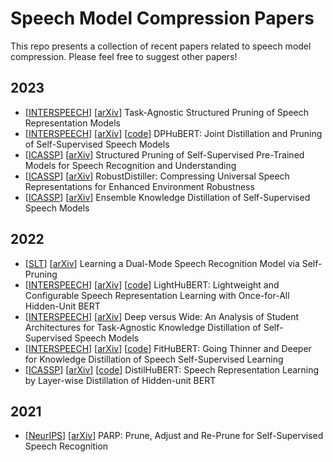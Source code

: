 # Speech Model Compression Papers

This repo presents a collection of recent papers related to speech model compression. Please feel free to suggest other papers!

## 2023

- [[INTERSPEECH]()] [[arXiv](https://arxiv.org/abs/2306.01385)] Task-Agnostic Structured Pruning of Speech Representation Models
- [[INTERSPEECH]()] [[arXiv](https://arxiv.org/abs/2305.17651)] [[code](https://github.com/pyf98/DPHuBERT)] DPHuBERT: Joint Distillation and Pruning of Self-Supervised Speech Models
- [[ICASSP](https://ieeexplore.ieee.org/document/10095780)] [[arXiv](https://arxiv.org/abs/2302.14132)] Structured Pruning of Self-Supervised Pre-Trained Models for Speech Recognition and Understanding
- [[ICASSP](https://ieeexplore.ieee.org/document/10095480)] [[arXiv](https://arxiv.org/abs/2302.09437)] RobustDistiller: Compressing Universal Speech Representations for Enhanced Environment Robustness
- [[ICASSP](https://ieeexplore.ieee.org/abstract/document/10096445)] [[arXiv](https://arxiv.org/abs/2302.12757)] Ensemble Knowledge Distillation of Self-Supervised Speech Models


## 2022

- [[SLT](https://ieeexplore.ieee.org/document/10022446)] [[arXiv](https://arxiv.org/abs/2207.11906)] Learning a Dual-Mode Speech Recognition Model via Self-Pruning
- [[INTERSPEECH](https://www.isca-speech.org/archive/interspeech_2022/wang22t_interspeech)] [[arXiv](https://arxiv.org/abs/2203.15610)] [[code](https://github.com/mechanicalsea/lighthubert)] LightHuBERT: Lightweight and Configurable Speech Representation Learning with Once-for-All Hidden-Unit BERT
- [[INTERSPEECH](https://www.isca-speech.org/archive/interspeech_2022/ashihara22_interspeech.html)] [[arXiv](https://arxiv.org/abs/2207.06867)] Deep versus Wide: An Analysis of Student Architectures for Task-Agnostic Knowledge Distillation of Self-Supervised Speech Models
- [[INTERSPEECH](https://www.isca-speech.org/archive/interspeech_2022/lee22p_interspeech.html)] [[arXiv](https://arxiv.org/abs/2207.00555)] [[code](https://github.com/glory20h/FitHuBERT)] FitHuBERT: Going Thinner and Deeper for Knowledge Distillation of Speech Self-Supervised Learning
- [[ICASSP](https://ieeexplore.ieee.org/document/9747490)] [[arXiv](https://arxiv.org/abs/2110.01900)] [[code](https://github.com/s3prl/s3prl/tree/main/s3prl/upstream/distiller)] DistilHuBERT: Speech Representation Learning by Layer-wise Distillation of Hidden-unit BERT 

## 2021

- [[NeurIPS](https://proceedings.neurips.cc/paper/2021/hash/b17c0907e67d868b4e0feb43dbbe6f11-Abstract.html)] [[arXiv](https://arxiv.org/abs/2106.05933)] PARP: Prune, Adjust and Re-Prune for Self-Supervised Speech Recognition

